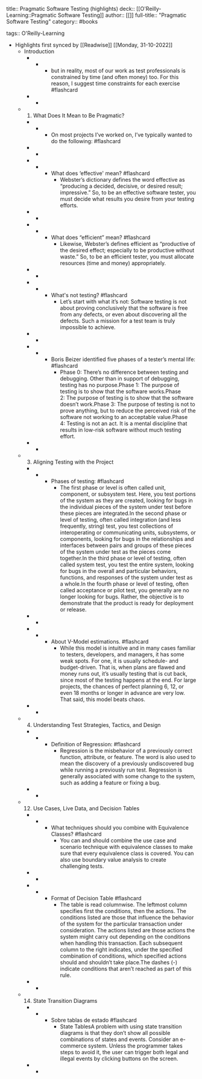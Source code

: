 title:: Pragmatic Software Testing (highlights)
deck:: [[O'Reilly-Learning::Pragmatic Software Testing]]
author:: [[]]
full-title:: "Pragmatic Software Testing"
category:: #books

tags:: O'Reilly-Learning

- Highlights first synced by [[Readwise]] [[Monday, 31-10-2022]]
	- Introduction
		- -
			- but in reality, most of our work as test professionals is constrained by time (and often money) too. For this reason, I suggest time constraints for each exercise #flashcard
		- -
	- 1. What Does It Mean to Be Pragmatic?
		- -
			- On most projects I’ve worked on, I’ve typically wanted to do the following: #flashcard
		- -
		- -
			- What does ‘effective' mean? #flashcard
				- Webster’s dictionary defines the word effective as “producing a decided, decisive, or desired result; impressive.” So, to be an effective software tester, you must decide what results you desire from your testing efforts.
		- -
		- -
			- What does “efficient” mean? #flashcard
				- Likewise, Webster’s defines efficient as “productive of the desired effect; especially to be productive without waste.” So, to be an efficient tester, you must allocate resources (time and money) appropriately.
		- -
		- -
			- What's not testing? #flashcard
				- Let’s start with what it’s not: Software testing is not about proving conclusively that the software is free from any defects, or even about discovering all the defects. Such a mission for a test team is truly impossible to achieve.
		- -
		- -
			- Boris Beizer identified five phases of a tester’s mental life: #flashcard
				- Phase 0: There’s no difference between testing and debugging. Other than in support of debugging, testing has no purpose.Phase 1: The purpose of testing is to show that the software works.Phase 2: The purpose of testing is to show that the software doesn’t work.Phase 3: The purpose of testing is not to prove anything, but to reduce the perceived risk of the software not working to an acceptable value.Phase 4: Testing is not an act. It is a mental discipline that results in low-risk software without much testing effort.
		- -
	- 3. Aligning Testing with the Project
		- -
			- Phases of testing: #flashcard
				- The first phase or level is often called unit, component, or subsystem test. Here, you test portions of the system as they are created, looking for bugs in the individual pieces of the system under test before these pieces are integrated.In the second phase or level of testing, often called integration (and less frequently, string) test, you test collections of interoperating or communicating units, subsystems, or components, looking for bugs in the relationships and interfaces between pairs and groups of these pieces of the system under test as the pieces come together.In the third phase or level of testing, often called system test, you test the entire system, looking for bugs in the overall and particular behaviors, functions, and responses of the system under test as a whole.In the fourth phase or level of testing, often called acceptance or pilot test, you generally are no longer looking for bugs. Rather, the objective is to demonstrate that the product is ready for deployment or release.
		- -
		- -
			- About V-Model estimations. #flashcard
				- While this model is intuitive and in many cases familiar to testers, developers, and managers, it has some weak spots. For one, it is usually schedule- and budget-driven. That is, when plans are flawed and money runs out, it’s usually testing that is cut back, since most of the testing happens at the end. For large projects, the chances of perfect planning 6, 12, or even 18 months or longer in advance are very low. That said, this model beats chaos.
		- -
	- 4. Understanding Test Strategies, Tactics, and Design
		- -
			- Definition of Regression: #flashcard
				- Regression is the misbehavior of a previously correct function, attribute, or feature. The word is also used to mean the discovery of a previously undiscovered bug while running a previously run test. Regression is generally associated with some change to the system, such as adding a feature or fixing a bug.
		- -
	- 12. Use Cases, Live Data, and Decision Tables
		- -
			- What techniques should you combine with Equivalence Classes? #flashcard
				- You can and should combine the use case and scenario technique with equivalence classes to make sure that every equivalence class is covered. You can also use boundary value analysis to create challenging tests.
		- -
		- -
			- Format of Decision Table #flashcard
				- The table is read columnwise. The leftmost column specifies first the conditions, then the actions. The conditions listed are those that influence the behavior of the system for the particular transaction under consideration. The actions listed are those actions the system might carry out depending on the conditions when handling this transaction. Each subsequent column to the right indicates, under the specified combination of conditions, which specified actions should and shouldn’t take place.The dashes (-) indicate conditions that aren’t reached as part of this rule.
		- -
	- 14. State Transition Diagrams
		- -
			- Sobre tablas de estado #flashcard
				- State TablesA problem with using state transition diagrams is that they don’t show all possible combinations of states and events. Consider an e-commerce system. Unless the programmer takes steps to avoid it, the user can trigger both legal and illegal events by clicking buttons on the screen.
		- -